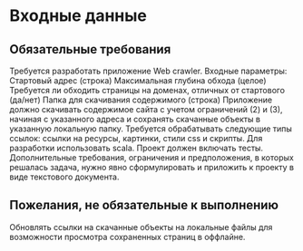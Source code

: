 # Входные данные
## Обязательные требования

Требуется разработать приложение Web crawler. 
Входные параметры:
Стартовый адрес (строка)
Максимальная глубина обхода (целое)
Требуется ли обходить страницы на доменах, отличных от стартового (да/нет)
Папка для скачивания содержимого (строка)
Приложение должно скачивать содержимое сайта с учетом ограничений (2) и (3), начиная с указанного адреса и сохранять скачанные объекты в указанную локальную папку. Требуется обрабатывать следующие типы ссылок: ссылки на ресурсы, картинки, стили css и скрипты.
Для разработки использовать scala. Проект должен включать тесты. Дополнительные требования, ограничения и предположения, в которых решалась задача, нужно явно сформулировать и приложить к проекту в виде текстового документа.

## Пожелания, не обязательные к выполнению
Обновлять ссылки на скачанные объекты на локальные файлы для возможности просмотра сохраненных страниц в оффлайне.  

